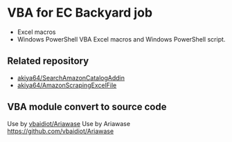 # VBA for EC Backyard job

* Excel macros
* Windows PowerShell
VBA Excel macros and Windows PowerShell script.

## Related repository

* [akiya64/SearchAmazonCatalogAddin](https://github.com/akiya64/SearchAmazonCatalogAddin)
* [akiya64/AmazonScrapingExcelFile](https://github.com/akiya64/AmazonScrapingExcelFile)

## VBA module convert to source code
Use by [vbaidiot/Ariawase](https://github.com/vbaidiot/Ariawase)
Use by Ariawase https://github.com/vbaidiot/Ariawase